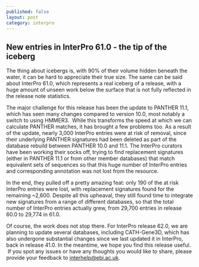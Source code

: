 ```yaml
---
published: false
layout: post
category: interpro
---
```

## New entries in InterPro 61.0 - the tip of the iceberg
The thing about icebergs is, with 90% of their volume hidden beneath the water, it can be hard to appreciate their true size. The same can be said about InterPro 61.0, which represents a real iceberg of a release, with a huge amount of unseen work below the surface that is not fully reflected in the release note statistics. 

The major challenge for this release has been the update to PANTHER 11.1, which has seen many changes compared to version 10.0, most notably a switch to using HMMER3.  While this transforms the speed at which we can calculate PANTHER matches, it has brought a few problems too. As a result of the update, nearly 3,000 InterPro entries were at risk of removal, since their underlying PANTHER signatures had been deleted as part of the database rebuild between PANTHER 10.0 and 11.1. The InterPro curators have been working their socks off, trying to find replacement signatures (either in PANTHER 11.1 or from other member databases) that match equivalent sets of sequences so that this huge number of InterPro entries and corresponding annotation was not lost from the resource.

In the end, they pulled off a pretty amazing feat: only 190 of the at risk InterPro entries were lost, with replacement signatures found for the remaining ~2,600. Despite all this upheaval, they still found time to integrate new signatures from a range of different databases, so that the total number of InterPro entries actually grew, from 29,700 entries in release 60.0 to 29,774 in 61.0.

Of course, the work does not stop there. For InterPro release 62.0, we are planning to update several databases, including CATH-Gene3D, which has also undergone substantial changes since we last updated it in InterPro, back in release 41.0. In the meantime, we hope you find this release useful.  If you spot any issues or have any thoughts you would like to share, please provide your feedback to interhelp@ebi.ac.uk.

